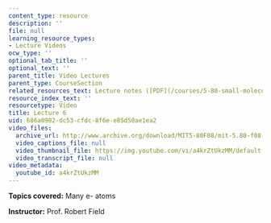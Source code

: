 ```yaml
---
content_type: resource
description: ''
file: null
learning_resource_types:
- Lecture Videos
ocw_type: ''
optional_tab_title: ''
optional_text: ''
parent_title: Video Lectures
parent_type: CourseSection
related_resources_text: Lecture notes ([PDF](/courses/5-80-small-molecule-spectroscopy-and-dynamics-fall-2008/resources/06_580ln_fa08))
resource_index_text: ''
resourcetype: Video
title: Lecture 6
uid: 686a0902-dc53-cfdc-8f6e-e85d50ae1ea2
video_files:
  archive_url: http://www.archive.org/download/MIT5-80F08/mit-5.80-f08-lec06_300k.mp4
  video_captions_file: null
  video_thumbnail_file: https://img.youtube.com/vi/a4krZtUkzMM/default.jpg
  video_transcript_file: null
video_metadata:
  youtube_id: a4krZtUkzMM
---
```


**Topics covered:** Many e- atoms

**Instructor:** Prof. Robert Field